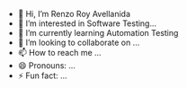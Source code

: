 - 👋 Hi, I’m Renzo Roy Avellanida
- 👀 I’m interested in Software Testing...
- 🌱 I’m currently learning Automation Testing
- 💞️ I’m looking to collaborate on ...
- 📫 How to reach me ...
- 😄 Pronouns: ...
- ⚡ Fun fact: ...

<!---
RRmavell/RRmavell is a ✨ special ✨ repository because its `README.md` (this file) appears on your GitHub profile.
You can click the Preview link to take a look at your changes.
--->

